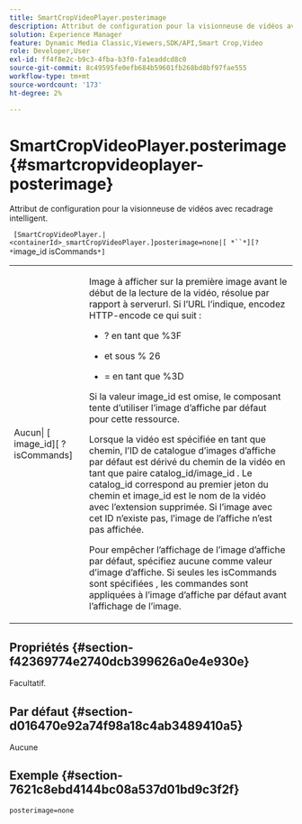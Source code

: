 ```yaml
---
title: SmartCropVideoPlayer.posterimage
description: Attribut de configuration pour la visionneuse de vidéos avec recadrage intelligent.
solution: Experience Manager
feature: Dynamic Media Classic,Viewers,SDK/API,Smart Crop,Video
role: Developer,User
exl-id: ff4f8e2c-b9c3-4fba-b3f0-fa1eaddcd8c0
source-git-commit: 8c49595fe0efb684b59601fb268bd8bf97fae555
workflow-type: tm+mt
source-wordcount: '173'
ht-degree: 2%

---
```


# SmartCropVideoPlayer.posterimage{#smartcropvideoplayer-posterimage}

Attribut de configuration pour la visionneuse de vidéos avec recadrage intelligent.

` [SmartCropVideoPlayer.|<containerId>_smartCropVideoPlayer.]posterimage=none|[ *``*][? *`image_id isCommands`*]`

<table id="table_C616483932C2482CA9794DDD7313FD7C"> 
 <tbody> 
  <tr> 
   <td colname="col1"> <p> <span class="codeph"> Aucun|<span class="varname"> [ image_id</span>][ ?<span class="varname"> isCommands</span>]</span> </p> </td> 
   <td colname="col2"> <p> Image à afficher sur la première image avant le début de la lecture de la vidéo, résolue par rapport <span class="codeph"> à serverurl</span>. Si l’URL l’indique, encodez HTTP-encode ce qui suit : </p> <p> 
     <ul id="ul_B38A687CEFE64C68A0B2C227A68A458F"> 
      <li id="li_E7AE1BDAC17E49E0B7ACF89C5C0529F0"> <p> <span class="codeph"> ?</span> en tant que <span class="codeph"> %3F</span> </p> </li> 
      <li id="li_391CCF067F734480B2B4AFC9760C479A"> <p> <span class="codeph"> et</span> sous % <span class="codeph"> 26</span> </p> </li> 
      <li id="li_6824B66A55554C5A8B12874DCF5BFAEE"> <p> <span class="codeph"></span>= en tant que <span class="codeph"> %3D</span> </p> </li> 
     </ul> </p> <p>Si la valeur image_id <span class="codeph"><span class="varname"></span></span> est omise, le composant tente d’utiliser l’image d’affiche par défaut pour cette ressource. </p> <p>Lorsque la vidéo est spécifiée en tant que chemin, l’ID de catalogue d’images d’affiche par défaut est dérivé du chemin de la vidéo en tant que <span class="codeph"> paire catalog_id/image_id</span> . Le <span class="codeph"> catalog_id</span> correspond au premier jeton du chemin et <span class="codeph"> image_id</span> est le nom de la vidéo avec l’extension supprimée. Si l’image avec cet ID n’existe pas, l’image de l’affiche n’est pas affichée. </p> <p>Pour empêcher l’affichage de l’image d’affiche par défaut, spécifiez <span class="codeph"> aucune</span> comme valeur d’image d’affiche. Si seules les <span class="codeph"><span class="varname"> isCommands sont spécifiées</span></span> , les commandes sont appliquées à l’image d’affiche par défaut avant l’affichage de l’image. </p> </td> 
  </tr> 
 </tbody> 
</table>

## Propriétés {#section-f42369774e2740dcb399626a0e4e930e}

Facultatif.

## Par défaut {#section-d016470e92a74f98a18c4ab3489410a5}

Aucune

## Exemple {#section-7621c8ebd4144bc08a537d01bd9c3f2f}

```
posterimage=none
```
